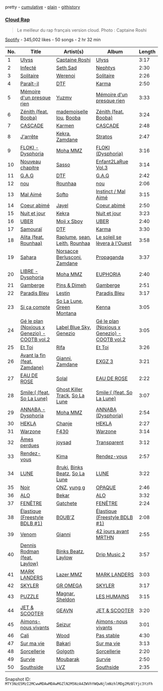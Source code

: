 pretty - [cumulative](/playlists/cumulative/37i9dQZF1DX5jNEiuvPyWr.md) - [plain](/playlists/plain/37i9dQZF1DX5jNEiuvPyWr) - [githistory](https://github.githistory.xyz/mackorone/spotify-playlist-archive/blob/main/playlists/plain/37i9dQZF1DX5jNEiuvPyWr)

### [Cloud Rap](https://open.spotify.com/playlist/37i9dQZF1DX5jNEiuvPyWr)

> Le meilleur du rap français version cloud\. Photo : Captaine Roshi

[Spotify](https://open.spotify.com/user/spotify) - 345,002 likes - 50 songs - 2 hr 32 min

| No. | Title | Artist(s) | Album | Length |
|---|---|---|---|---|
| 1 | [Ulyss](https://open.spotify.com/track/6SLrsf0RoSwEWo6jp8fF7P) | [Captaine Roshi](https://open.spotify.com/artist/4bDcCV0zjPsVs2GxtduYry) | [Ulyss](https://open.spotify.com/album/20wAvXHkfRKHNqAx9xQRbz) | 3:17 |
| 2 | [Infecté](https://open.spotify.com/track/07mCQ6sRZzT5XoSqnA2fOW) | [Seth Sad](https://open.spotify.com/artist/4yDo1iZ02sOpLsh1oGAAg9) | [Nephtys](https://open.spotify.com/album/2jplcSiO6721Ep6E9usYyq) | 2:30 |
| 3 | [Solitaire](https://open.spotify.com/track/4yYpZTbJPa6Uoct89yXdKf) | [Werenoi](https://open.spotify.com/artist/3YBJLs7RqR0aPGBgU27nDh) | [Solitaire](https://open.spotify.com/album/1w91fuTe3zAPvcSyGlZdvE) | 2:26 |
| 4 | [Paraît\-il](https://open.spotify.com/track/5VJerGXFJYqUsV63tvUYlb) | [DTF](https://open.spotify.com/artist/37ioGUZGhKk7VjWIocx8kM) | [Karma](https://open.spotify.com/album/5ASTxD2T9pvG21LyJYGkcF) | 2:50 |
| 5 | [Mémoire d'un presque rien](https://open.spotify.com/track/5lQTCLF6eeHJnkS03xzWmB) | [Yuzmv](https://open.spotify.com/artist/1cYA2rnKwpVYe9iVH3Djjm) | [Mémoire d'un presque rien](https://open.spotify.com/album/589cZ1HYzFumBTBeFcK2pj) | 3:33 |
| 6 | [Zénith \(feat\. Booba\)](https://open.spotify.com/track/6z41QMdRgnRTAUdcQ0pxyH) | [mademoiselle lou](https://open.spotify.com/artist/4CJClbpfpLi7UET4Nq1r3N), [Booba](https://open.spotify.com/artist/58wXmynHaAWI5hwlPZP3qL) | [Zénith \(feat\. Booba\)](https://open.spotify.com/album/7LIy7jLgPFiNJoYxnbDf8t) | 3:24 |
| 7 | [CASCADE](https://open.spotify.com/track/2OBxlYIG1JCFQuCKdn2177) | [Karmen](https://open.spotify.com/artist/1EIQvc0qBhTAnZAcf5REtq) | [CASCADE](https://open.spotify.com/album/3Coi3CC35a80Y5WXwlHMo2) | 2:48 |
| 8 | [J'arrête](https://open.spotify.com/track/4DBqYAG3eXWFulEs7FR8WN) | [Kekra](https://open.spotify.com/artist/20pbz4TbpkBUr5JwYfGgPS), [Zamdane](https://open.spotify.com/artist/5CtPAGoxpJ4yLJLx6CSrO8) | [Stratos](https://open.spotify.com/album/5YyOGFt8KINACLGIzXRfdL) | 2:47 |
| 9 | [FLOKI \- Dysphoria](https://open.spotify.com/track/3vnQXpeuOqmRmYGqX7coFy) | [Moha MMZ](https://open.spotify.com/artist/13fQpdj4xMKM4gbQUcB00T) | [FLOKI \(Dysphoria\)](https://open.spotify.com/album/0vy4bHNPlmpab87j9X5v2C) | 3:16 |
| 10 | [Nouveau chapitre](https://open.spotify.com/track/03qW1EfTMxq4f3S2VUh6QV) | [Sasso](https://open.spotify.com/artist/35B6bq5keTR1PYEahq1TAF) | [Enfant2LaRue Vol.3](https://open.spotify.com/album/35rQ31nB2TM6sZLDvfIvtH) | 3:14 |
| 11 | [G.A.G](https://open.spotify.com/track/3ZWw9cswGcI33ckwAje8zC) | [DTF](https://open.spotify.com/artist/37ioGUZGhKk7VjWIocx8kM) | [G.A.G](https://open.spotify.com/album/7pm92hIaWeEYJPm67Xv1mC) | 2:42 |
| 12 | [nou](https://open.spotify.com/track/7tOYFGZkgFJXRXvAq8GK4f) | [Rounhaa](https://open.spotify.com/artist/6jFcJYXzABu7Us9iwENUJe) | [nou](https://open.spotify.com/album/60CokyVmIeNhWiiwI8VvIZ) | 2:06 |
| 13 | [Mal Aimé](https://open.spotify.com/track/7JKWCyRBCL6NhHI8QjzDS5) | [Softo](https://open.spotify.com/artist/58WoaFxsPISuJ0iCyfizNp) | [Instinct / Mal Aimé](https://open.spotify.com/album/3i8Ck2pUhDAJhin9vfvzoK) | 3:15 |
| 14 | [Coeur abimé](https://open.spotify.com/track/6x40VT2kRXPiM8AiNt3txn) | [Jayel](https://open.spotify.com/artist/5kKxz4PDHgrpIt8LX3PPiF) | [Coeur abimé](https://open.spotify.com/album/50T8VXZfysf3dcpijH9sPK) | 2:50 |
| 15 | [Nuit et jour](https://open.spotify.com/track/3xAlSc7IFjhBwQq4HSDpor) | [Kekra](https://open.spotify.com/artist/20pbz4TbpkBUr5JwYfGgPS) | [Nuit et jour](https://open.spotify.com/album/2VvNdPoTyrPTR30iBFzFJf) | 3:23 |
| 16 | [UBER](https://open.spotify.com/track/08QiWwcnUHZXsyIk0BXlcD) | [Moji x Sboy](https://open.spotify.com/artist/4J3vhZNPel1Tyj2GHsXi6i) | [UBER](https://open.spotify.com/album/3jXGdIm7ZG30nb7fNxeQ3J) | 2:40 |
| 17 | [Samouraï](https://open.spotify.com/track/3LaKrRSIzGwr9onnpLijKG) | [DTF](https://open.spotify.com/artist/37ioGUZGhKk7VjWIocx8kM) | [Karma](https://open.spotify.com/album/5ASTxD2T9pvG21LyJYGkcF) | 3:30 |
| 18 | [Alita \(feat\. Rounhaa\)](https://open.spotify.com/track/2QpRNqd5FP0XQqRCYl2wno) | [Raplume](https://open.spotify.com/artist/2ci4Or1nFI30YCiRS2YXV8), [sean](https://open.spotify.com/artist/7CxSejERLJhkuYRU6D1d8C), [Leith](https://open.spotify.com/artist/0DQx7HJhLzjbSQNsNhrpLT), [Rounhaa](https://open.spotify.com/artist/6jFcJYXzABu7Us9iwENUJe) | [Le soleil se lèvera à l'Ouest](https://open.spotify.com/album/59tsNmPW5twlP1slvr7Lz9) | 3:58 |
| 19 | [Sahara](https://open.spotify.com/track/44vdd8Qop7Xa6PxdDCKlXT) | [Norsacce Berlusconi](https://open.spotify.com/artist/6SWyMvHN1YLZ95qwbKf26N), [Zamdane](https://open.spotify.com/artist/5CtPAGoxpJ4yLJLx6CSrO8) | [Propaganda](https://open.spotify.com/album/2NNKLT6lCK6i503EqVfkjy) | 3:37 |
| 20 | [LIBRE \- Dysphoria](https://open.spotify.com/track/50gMceCjKprl6DUYnFrWSE) | [Moha MMZ](https://open.spotify.com/artist/13fQpdj4xMKM4gbQUcB00T) | [EUPHORIA](https://open.spotify.com/album/0P0fYHITU1W4DMmLw2XtRu) | 2:40 |
| 21 | [Gamberge](https://open.spotify.com/track/1tm1nLYzyWdre4tca2tWy8) | [Pins & Dimeh](https://open.spotify.com/artist/4Ahw76UVS2GoBsByIdRjQt) | [Gamberge](https://open.spotify.com/album/64k2c7Wbcqc9HxNKivHYg5) | 2:51 |
| 22 | [Paradis Bleu](https://open.spotify.com/track/6d2q14a2wY6HUeLApYLdoo) | [Lestin](https://open.spotify.com/artist/3dARbB5oGnzJMklK69pwxh) | [Paradis Bleu](https://open.spotify.com/album/2KDfg8dRxwo3Y6506NqCtZ) | 3:17 |
| 23 | [Si ça compte](https://open.spotify.com/track/2KGyvpsnb8PXovZx4ecfUF) | [So La Lune](https://open.spotify.com/artist/4ZW7BptOWzjNFLEqRiNCT7), [Green Montana](https://open.spotify.com/artist/0zhMujl1yB8pkB023Qm4Y2) | [Kenna](https://open.spotify.com/album/76pipx8axggIWa1sXWV7K4) | 3:05 |
| 24 | [Gé le plan \(Noxious x Genezio\) \- COOTB vol.2](https://open.spotify.com/track/15hAA35V7YgpNd5xEyQxbU) | [Label Blue Sky](https://open.spotify.com/artist/5pHKAKcCCKQowFAR4EQyCC), [Genezio](https://open.spotify.com/artist/0PcU18DNfkn3pmbjy5yMFz) | [Gé le plan \(Noxious x Genezio\) \- COOTB vol.2](https://open.spotify.com/album/6bqr1Jn5Nad0Auup71EJ8m) | 3:05 |
| 25 | [Et Toi](https://open.spotify.com/track/1dKMbHYfQld5oGdGsKX3nP) | [Rifa](https://open.spotify.com/artist/7syrxKncMH592h3hwq0elv) | [Et Toi](https://open.spotify.com/album/1fYdxA0MikkymfSFfgkFpt) | 3:26 |
| 26 | [Avant la fin \(feat\. Zamdane\)](https://open.spotify.com/track/19OckgD8qk3bmeT4xoJ3js) | [Gianni](https://open.spotify.com/artist/5W9ShLREoRMuXqSSYMeHqk), [Zamdane](https://open.spotify.com/artist/5CtPAGoxpJ4yLJLx6CSrO8) | [EXGZ 3](https://open.spotify.com/album/30B5XqJZhEp7nJutaeqqU3) | 3:21 |
| 27 | [EAU DE ROSE](https://open.spotify.com/track/1Ko8VSowhXSS6jUMvckDB3) | [Solal](https://open.spotify.com/artist/40hwssvpT91rZpFofKyKLz) | [EAU DE ROSE](https://open.spotify.com/album/6KLapdI76CDnRYUwpwwwrY) | 2:22 |
| 28 | [Smile:\( \(feat\. So La Lune\)](https://open.spotify.com/track/1TBRrjtmgVxKTOJIjYiMrf) | [Ghost Killer Track](https://open.spotify.com/artist/37S0GFsBW73uqxGXNFeADJ), [So La Lune](https://open.spotify.com/artist/4ZW7BptOWzjNFLEqRiNCT7) | [Smile:\( \(feat\. So La Lune\)](https://open.spotify.com/album/4fSVefoyfmjASBGew0QzjL) | 3:07 |
| 29 | [ANNABA \- Dysphoria](https://open.spotify.com/track/53QvbD37VhzV9huvVZ6eYL) | [Moha MMZ](https://open.spotify.com/artist/13fQpdj4xMKM4gbQUcB00T) | [ANNABA \(Dysphoria\)](https://open.spotify.com/album/7eiuFe1rIiIzcjvOUIKfzo) | 2:54 |
| 30 | [HEKLA](https://open.spotify.com/track/0Tr0TQ1Jca4eEXMwON5XMt) | [Chanje](https://open.spotify.com/artist/5BZQ1LKKtw3uu6NIJdlU4Y) | [HEKLA](https://open.spotify.com/album/5yeEwZ9b8zPXWrFoA3jw6R) | 2:27 |
| 31 | [Warzone](https://open.spotify.com/track/3vAh3mE2xDccKEArGslrZ1) | [F430](https://open.spotify.com/artist/11ajgggOI6hGjR8CF53mhG) | [Warzone](https://open.spotify.com/album/3dcDVMzfWhzA8JwE2HIZD7) | 3:14 |
| 32 | [Âmes perdues](https://open.spotify.com/track/7zUgId6sQBSyaaBXbbiIf3) | [joysad](https://open.spotify.com/artist/6CZr9MXuLgVw8tcZxrf29Z) | [Transparent](https://open.spotify.com/album/4C8YgxhvIVBVPN5RvUG3hm) | 3:12 |
| 33 | [Rendez\-vous](https://open.spotify.com/track/33piDi5whXV52HXML5th6A) | [Kima](https://open.spotify.com/artist/0hp836fJ9Dleva1XuehHiS) | [Rendez\-vous](https://open.spotify.com/album/5mff2GrlOKdnWsGyaPsokb) | 2:57 |
| 34 | [LUNE](https://open.spotify.com/track/7zRFGTlOBar8S7kK5vnZm5) | [8ruki](https://open.spotify.com/artist/0ATaMBIaHwtM6LZpQam5r2), [Binks Beatz](https://open.spotify.com/artist/7BO3t7j5tGn3OISCrYgLnJ), [So La Lune](https://open.spotify.com/artist/4ZW7BptOWzjNFLEqRiNCT7) | [LUNE](https://open.spotify.com/album/0UX8fkJ5agBevn1A4Zu1g3) | 3:22 |
| 35 | [Noir](https://open.spotify.com/track/6xMcRSrzPJJMpH5oYDHiJk) | [ONZ](https://open.spotify.com/artist/2cHLzuB7J9TfkwTMFmTe5E), [yung g](https://open.spotify.com/artist/4Uyc1gUVun2PXGfzLGghh7) | [OPAQUE](https://open.spotify.com/album/4Nkl8GoDDewl9lcvuyVqdk) | 2:46 |
| 36 | [ALO](https://open.spotify.com/track/2gVEgY3FxEL8R4frXffu6E) | [Bekar](https://open.spotify.com/artist/6wjkiUBMMYSIx5UBTp7eKC) | [ALO](https://open.spotify.com/album/3RVYGYZWzZsz2grcl5CWqw) | 3:32 |
| 37 | [FENÊTRE](https://open.spotify.com/track/68bIdxaAgmJDdFBfhj9LiX) | [Gatchete](https://open.spotify.com/artist/5a2rrj294lEVKNCLQqTlOk) | [FENÊTRE](https://open.spotify.com/album/0t29DQagdu2t3o8e7sjZu2) | 2:24 |
| 38 | [Élastique \(Freestyle BDLB \#1\)](https://open.spotify.com/track/5Qcl3FNCGGClPX9wz7pE7D) | [BOUB'Z](https://open.spotify.com/artist/1QMdau3cUloTZtR7JXpBLH) | [Élastique \(Freestyle BDLB \#1\)](https://open.spotify.com/album/3mIen5WzBCIijfMqMgoxnX) | 2:08 |
| 39 | [Venom](https://open.spotify.com/track/4ko3pKC9xAtGh2pSRLn5ct) | [Gianni](https://open.spotify.com/artist/5W9ShLREoRMuXqSSYMeHqk) | [42 jours avant MRTHN](https://open.spotify.com/album/4eP8OFxMTEQJYJHiWbd9Lv) | 2:55 |
| 40 | [Dennis Rodman \(feat\. Laylow\)](https://open.spotify.com/track/4Sg6iFX0yKvTO1aGKB8sWL) | [Binks Beatz](https://open.spotify.com/artist/7BO3t7j5tGn3OISCrYgLnJ), [Laylow](https://open.spotify.com/artist/0LnhY2fzptb0QEs5Q5gM7S) | [Drip Music 2](https://open.spotify.com/album/5eYz4YuKj5vLWzXdOqxL3d) | 3:57 |
| 41 | [MARK LANDERS](https://open.spotify.com/track/0Ob5R4MJD5L4AfCke7cJVE) | [Lazer MMZ](https://open.spotify.com/artist/5Ae1qozZeLofVqeQjJswoD) | [MARK LANDERS](https://open.spotify.com/album/5LQIFAhrEQseK0St28dQ9z) | 3:03 |
| 42 | [SKYLER](https://open.spotify.com/track/7eDBP5VI6Ouv7J39dHQo8V) | [GR OMEGA](https://open.spotify.com/artist/2OycTEXMkHcR33DNZ3BpVJ) | [SKYLER](https://open.spotify.com/album/2TDnaEceIVGmQ0pVCQUo2u) | 3:17 |
| 43 | [PUZZLE](https://open.spotify.com/track/0yEnRdHmfVURCjohBb7WT3) | [Magnar](https://open.spotify.com/artist/7I5n9ZSyE7tLoQusKJwyja), [Sheldon](https://open.spotify.com/artist/6162ZDzd0LT28Lxdj52jjK) | [LES HUMAINS](https://open.spotify.com/album/5bjoZWJkq94BDzg2ehm6SD) | 3:15 |
| 44 | [JET & SCOOTER](https://open.spotify.com/track/00oe1I3awDM2HjAF9Efz68) | [GEAVN](https://open.spotify.com/artist/1wRjJI80Z1xUT2aFdn7aru) | [JET & SCOOTER](https://open.spotify.com/album/1C4HIM7Szj2NOgyUIGVmOQ) | 3:20 |
| 45 | [Aimons\-nous vivants](https://open.spotify.com/track/6tkYlbsNN6crQj12xjSHdH) | [Seizur](https://open.spotify.com/artist/0T78Z9fFMf6PfPYMybM0ZF) | [Aimons\-nous vivants](https://open.spotify.com/album/4BRpzc1UlPvVUwT5OSGBLL) | 3:01 |
| 46 | [Cali](https://open.spotify.com/track/3kGMQAKHYYRTKBHnTKC63C) | [Wood](https://open.spotify.com/artist/0kf6QUZVdM4imfVvEmSnm9) | [Pas stable](https://open.spotify.com/album/7oTnxM3xUaU4J3C9LiRAnA) | 4:30 |
| 47 | [Sur ma vie](https://open.spotify.com/track/6VJu3MOUWNlJhLp2QvvShl) | [Bakari](https://open.spotify.com/artist/6ENue1D9ypy32vI8BWQx33) | [Sur ma vie](https://open.spotify.com/album/37NDtMlLsm4h2hqhDbzg0m) | 3:13 |
| 48 | [Sorcellerie](https://open.spotify.com/track/0tE3YgjdLTsyHXqVDMQRup) | [Golgoth](https://open.spotify.com/artist/6YPGhj88VOEmQ6e9qTotvA) | [Sorcellerie](https://open.spotify.com/album/3Bu0F3D4cRVX54BSPpni0k) | 2:20 |
| 49 | [Survie](https://open.spotify.com/track/19uvmgboe6YrLBsIENp0bf) | [Moubarak](https://open.spotify.com/artist/5E62kscxqQ6HRcRRsxm1n1) | [Survie](https://open.spotify.com/album/2wkz1N1u5P9c8EvHv8tzDC) | 2:50 |
| 50 | [Southside](https://open.spotify.com/track/3u7O99o8DB5D3r1AL37v0g) | [LVZ](https://open.spotify.com/artist/7B8kPWR00p96IXVH6u4zrf) | [Southside](https://open.spotify.com/album/18A1iN7kZJ2HbaXANnonUH) | 2:35 |

Snapshot ID: `MTY3NzE5MzI2MCwwMDAwMDAwMGZlN2M5NzA4ZWVhYWQwNjlmNzhlMDg2MzBlYjc3YzFh`
